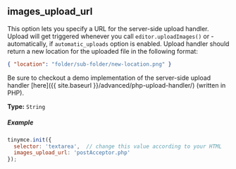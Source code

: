## images_upload_url

This option lets you specify a URL for the server-side upload handler. Upload will get triggered whenever you call `editor.uploadImages()` or - automatically, if `automatic_uploads` option is enabled. Upload handler should return a new location for the uploaded file in the following format:

```json
{ "location": "folder/sub-folder/new-location.png" }
```

Be sure to checkout a demo implementation of the server-side upload handler [here]({{ site.baseurl }}/advanced/php-upload-handler/) (written in PHP).

**Type:** `String`

##### Example

```js
tinymce.init({
  selector: 'textarea',  // change this value according to your HTML
  images_upload_url: 'postAcceptor.php'
});
```